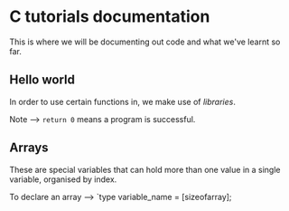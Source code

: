 # C tutorials documentation

This is where we will be documenting out code and what we've learnt so far.

## Hello world
In order to use certain functions in, we make use of *libraries*. 

Note --> `return 0` means a program is successful.

## Arrays
These are special variables that can hold more than one value in a single variable, organised by index.

To declare an array --> `type variable_name = [sizeofarray];